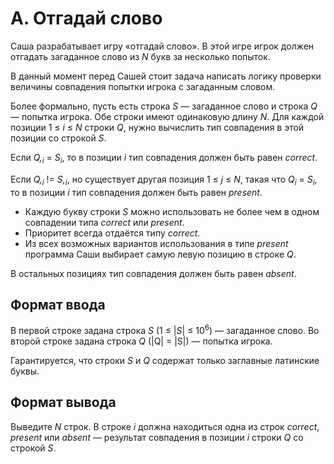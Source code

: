 # A. Отгадай слово

Саша разрабатывает игру «отгадай слово». В этой игре игрок должен отгадать загаданное слово из _N_ букв за несколько попыток.

В данный момент перед Сашей стоит задача написать логику проверки величины совпадения попытки игрока с загаданным словом.

Более формально, пусть есть строка _S_ — загаданное слово и строка _Q_ — попытка игрока. Обе строки имеют одинаковую длину _N_. Для каждой позиции 1 ≤ _i_ ≤ _N_ строки _Q_, нужно вычислить тип совпадения в этой позиции со строкой _S_.

Если _Q,<sub>i</sub>_ = _S<sub>i</sub>_, то в позиции _i_ тип совпадения должен быть равен _correct_.

Если _Q,<sub>i</sub>_ != _S,<sub>i</sub>_, но существует другая позиция 1 ≤ _j_ ≤ _N_, такая что _Q<sub>i</sub>_ = _S<sub>i</sub>_, то в позиции _i_ тип совпадения должен быть равен _present_. 

 - Каждую букву строки _S_ можно использовать не более чем в одном совпадении типа _correct_ или _present_.
 - Приоритет всегда отдаётся типу _correct_.
 - Из всех возможных вариантов использования в типе _present_ программа Саши выбирает самую левую позицию в строке _Q_.

В остальных позициях тип совпадения должен быть равен _absent_.

## Формат ввода

В первой строке задана строка _S_ (1 ≤ |_S_| ≤ 10<sup>6</sup>) — загаданное слово.
Во второй строке задана строка _Q_ (|Q| = |S|) — попытка игрока.

Гарантируется, что строки _S_ и _Q_ содержат только заглавные латинские буквы.


## Формат вывода

Выведите _N_ строк. В строке _i_ должна находиться одна из строк _correct_, _present_ или _absent_ — результат совпадения в позиции _i_ строки _Q_ со строкой _S_.

